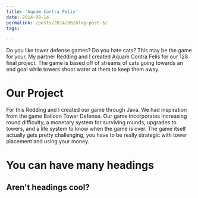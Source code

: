 ```yaml
---
title: 'Aquam Contra Felis'
date: 2014-08-14
permalink: /posts/2014/08/blog-post-3/
tags:

---
```


Do you like tower defense games? Do you hate cats? This may be the game for your. My partner Redding and I created Aquam Contra Felis for our 128 final project. The game is based off of streams of cats going towards an end goal while towers shoot water at them to keep them away. 

Our Project
======
For this Redding and I created our game through Java. We had inspiration from the game Balloon Tower Defense. Our game incorporates increasing round difficulty, a monetary system for surviving rounds, upgrades to towers, and a life system to know when the game is over. The game itself actually gets pretty challenging, you have to be really strategic with tower placement and using your money.

You can have many headings
======

Aren't headings cool?
------